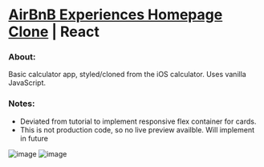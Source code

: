  # [AirBnB Experiences Homepage Clone](https://github.com/kalafriz/fsd-roadmap/edit/main/react/learn-react-scrimba/airbnb-experiences-clone) | React

### About:
Basic calculator app, styled/cloned from the iOS calculator. Uses vanilla JavaScript. 

### Notes:
- Deviated from tutorial to implement responsive flex container for cards.
- This is not production code, so no live preview availble. Will implement in future

    
![image](https://github.com/kalafriz/fsd-roadmap/assets/80020511/d28cb260-cfc6-4e6e-ac0d-4d0df711f5cf)
![image](https://github.com/kalafriz/fsd-roadmap/assets/80020511/8b49e71c-2432-4cd4-b43b-7c432c6edfeb)
